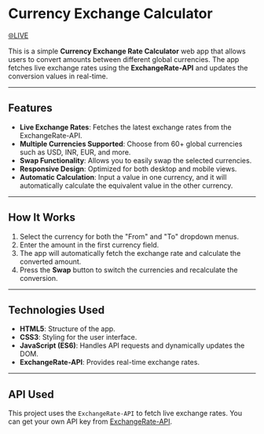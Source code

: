# Currency Exchange Calculator
[🌐LIVE](https://devmaverickmb.github.io/currency-exchange-calculator/)

This is a simple **Currency Exchange Rate Calculator** web app that allows users to convert amounts between different global currencies. The app fetches live exchange rates using the **ExchangeRate-API** and updates the conversion values in real-time. 

---

## Features

- **Live Exchange Rates**: Fetches the latest exchange rates from the ExchangeRate-API.
- **Multiple Currencies Supported**: Choose from 60+ global currencies such as USD, INR, EUR, and more.
- **Swap Functionality**: Allows you to easily swap the selected currencies.
- **Responsive Design**: Optimized for both desktop and mobile views.
- **Automatic Calculation**: Input a value in one currency, and it will automatically calculate the equivalent value in the other currency.
  
---

## How It Works

1. Select the currency for both the "From" and "To" dropdown menus.
2. Enter the amount in the first currency field.
3. The app will automatically fetch the exchange rate and calculate the converted amount.
4. Press the **Swap** button to switch the currencies and recalculate the conversion.

---

## Technologies Used

- **HTML5**: Structure of the app.
- **CSS3**: Styling for the user interface.
- **JavaScript (ES6)**: Handles API requests and dynamically updates the DOM.
- **ExchangeRate-API**: Provides real-time exchange rates.

---

## API Used

This project uses the `ExchangeRate-API` to fetch live exchange rates. You can get your own API key from [ExchangeRate-API](https://www.exchangerate-api.com).
